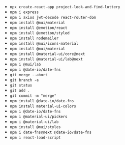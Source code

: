 - `npx create-react-app project-look-and-find-lottery`
- `npm i express`
- `npm i axios jwt-decode react-router-dom`
- `npm install @mui/material`
- `npm install @emotion/react`
- `npm install @emotion/styled`
- `npm install nodemailer`
- `npm install @mui/icons-material`
- `npm install @mui/material`
- `npm install @material-ui/core@next`
- `npm install @material-ui/lab@next`
- `npm i @mui/lab`
- `npm i @date-io/date-fns`
- `git merge --abort`
- `git branch -a`
- `git status`
- `git add .`
- `git commit -m "merge"`
- `npm install @date-io/date-fns`
- `npm install material-ui-colors`
- `npm i @date-io/date-fns`
- `npm i @material-ui/pickers`
- `npm i @material-ui/lab`
- `npm install @mui/styles`
- `npm i date-fns@next @date-io/date-fns`
- `npm i react-load-script`
